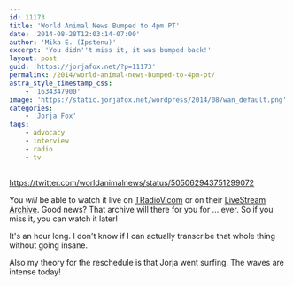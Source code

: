 ```yaml
---
id: 11173
title: 'World Animal News Bumped to 4pm PT'
date: '2014-08-28T12:03:14-07:00'
author: 'Mika E. (Ipstenu)'
excerpt: 'You didn''t miss it, it was bumped back!'
layout: post
guid: 'https://jorjafox.net/?p=11173'
permalink: /2014/world-animal-news-bumped-to-4pm-pt/
astra_style_timestamp_css:
    - '1634347900'
image: 'https://static.jorjafox.net/wordpress/2014/08/wan_default.png'
categories:
    - 'Jorja Fox'
tags:
    - advocacy
    - interview
    - radio
    - tv
---
```


https://twitter.com/worldanimalnews/status/505062943751299072

You <em>will</em> be able to watch it live on <a href="http://TRadioV.com">TRadioV.com</a> or on their <a href="http://new.livestream.com/accounts/5644803/events/2458640">LiveStream Archive</a>. Good news? That archive will there for you for ... ever. So if you miss it, you can watch it later!

It's an hour long. I don't know if I can actually transcribe that whole thing without going insane.

Also my theory for the reschedule is that Jorja went surfing. The waves are intense today!